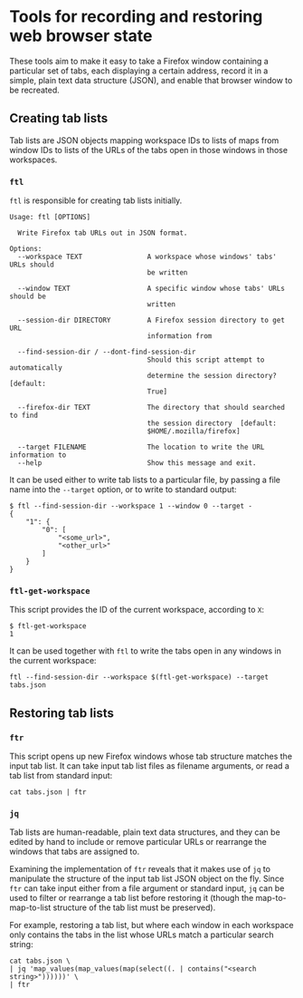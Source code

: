 # Tools for recording and restoring web browser state

These tools aim to make it easy to take a Firefox window containing a
particular set of tabs, each displaying a certain address, record it in a simple,
plain text data structure (JSON), and enable that browser window to be
recreated.

## Creating tab lists

Tab lists are JSON objects mapping workspace IDs to lists of maps from window
IDs to lists of the URLs of the tabs open in those windows in those workspaces.

### `ftl`

`ftl` is responsible for creating tab lists initially.

    Usage: ftl [OPTIONS]

      Write Firefox tab URLs out in JSON format.

    Options:
      --workspace TEXT                A workspace whose windows' tabs' URLs should
                                      be written

      --window TEXT                   A specific window whose tabs' URLs should be
                                      written

      --session-dir DIRECTORY         A Firefox session directory to get URL
                                      information from

      --find-session-dir / --dont-find-session-dir
                                      Should this script attempt to automatically
                                      determine the session directory?  [default:
                                      True]

      --firefox-dir TEXT              The directory that should searched to find
                                      the session directory  [default:
                                      $HOME/.mozilla/firefox]

      --target FILENAME               The location to write the URL information to
      --help                          Show this message and exit.

It can be used either to write tab lists to a particular file, by passing a
file name into the `--target` option, or to write to standard output:

    $ ftl --find-session-dir --workspace 1 --window 0 --target -
    {
        "1": {
            "0": [
                "<some_url>",
                "<other_url>"
            ]
        }
    }

### `ftl-get-workspace`

This script provides the ID of the current workspace, according to `X`:

    $ ftl-get-workspace
    1

It can be used together with `ftl` to write the tabs open in any windows in the
current workspace:

    ftl --find-session-dir --workspace $(ftl-get-workspace) --target tabs.json


## Restoring tab lists


### `ftr`

This script opens up new Firefox windows whose tab structure matches the input
tab list. It can take input tab list files as filename arguments, or read a tab
list from standard input:

    cat tabs.json | ftr

### `jq`

Tab lists are human-readable, plain text data structures, and they can be edited
by hand to include or remove particular URLs or rearrange the windows that tabs
are assigned to.

Examining the implementation of `ftr` reveals that it makes use of `jq` to
manipulate the structure of the input tab list JSON object on the fly. Since
`ftr` can take input either from a file argument or standard input, `jq` can be
used to filter or rearrange a tab list before restoring it (though the
map-to-map-to-list structure of the tab list must be preserved).

For example, restoring a tab list, but where each window in each workspace only
contains the tabs in the list whose URLs match a particular search string:

    cat tabs.json \
    | jq 'map_values(map_values(map(select((. | contains("<search string>"))))))' \
    | ftr
